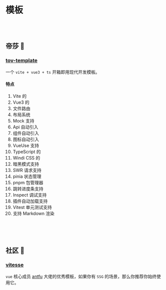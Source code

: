 # 模板

<br />
<br />

## 帝莎 :t-rex:

### [tov-template](https://gitee.com/dishait/tov-template)

一个 `vite + vue3 + ts` 开箱即用现代开发模板。

#### 特点

1. Vite 的
2. Vue3 的
3. 文件路由
4. 布局系统
5.  Mock 支持
6. Api 自动引入
7. 组件自动引入
8. 图标自动引入
9.  VueUse 支持
10. TypeScript 的
11. Windi CSS 的
12. 暗黑模式支持
13. SWR 请求支持
14. pinia 状态管理
15. pnpm 包管理器
16. 跳转进度条支持
17. Inspect 调试支持
18. 插件自动加载支持
19. Vitest 单元测试支持
20. 支持 Markdown 渲染


<br />
<br />
<br />


## 社区 :whale:

### [vitesse](https://github.com/antfu/vitesse)

`vue` 核心成员 [antfu](https://github.com/antfu) 大佬的优秀模板，如果你有 `SSG` 的场景，那么你推荐你始终使用它。
